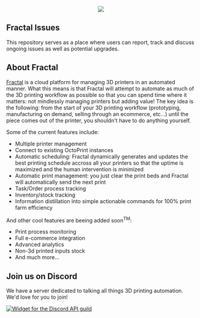 <p align="center">
  <img src="https://fractal.earth/assets/fractal-logo.png">
</p>

## Fractal Issues
This repository serves as a place where users can report, track and discuss ongoing issues as well as potential upgrades.

## About Fractal
[Fractal](https://fractal.tech) is a cloud platform for managing 3D printers in an automated manner. What this means is that Fractal will attempt to automate as much of the 3D printing workflow as possible so that you can spend time where it matters: not mindlessly managing printers but adding value! The key idea is the following: from the start of your 3D printing workflow (prototyping, manufacturing on demand, selling through an ecommerce, etc...) until the piece comes out of the printer, you shouldn't have to do anything yourself.

Some of the current features include:
- Multiple printer management
- Connect to existing OctoPrint instances
- Automatic scheduling: Fractal dynamically generates and updates the best printing schedule accross all your printers so that the uptime is maximized and the human intervention is minimized
- Automatic print management: you just clear the print beds and Fractal will automatically send the next print
- Task/Order process tracking
- Inventory/stock tracking
- Information distillation into simple actionable commands for 100% print farm efficiency


And other cool features are beeing added soon<sup>TM</sup>:
- Print process monitoring
- Full e-commerce integration
- Advanced analytics
- Non-3d printed inputs stock
- And much more...

## Join us on Discord
We have a server dedicated to talking all things 3D printing automation. We'd love for you to join!

[![Widget for the Discord API guild](https://discord.com/api/guilds/715220468881424465/widget.png?style=banner2)](https://discord.gg/gHjjAqkVsZ)
